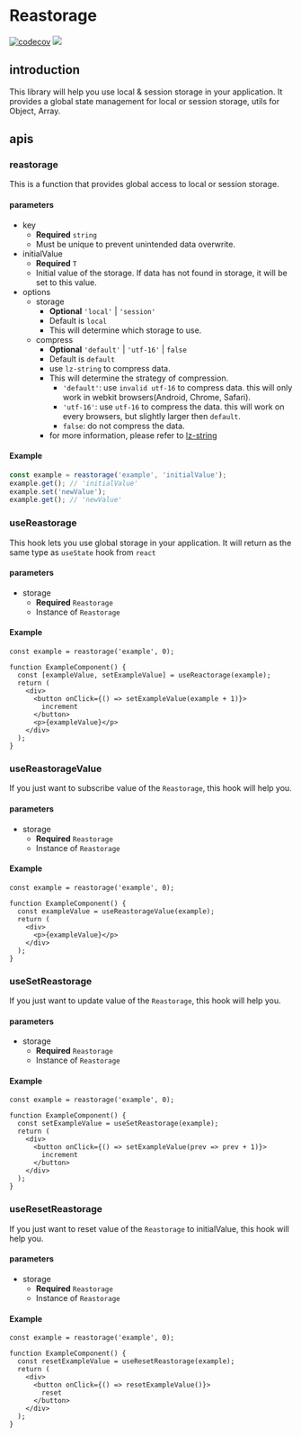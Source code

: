 # Reastorage
[![codecov](https://codecov.io/gh/lifeisegg123/reastorage/branch/main/graph/badge.svg?token=YQ37N8E2R3)](https://codecov.io/gh/lifeisegg123/reastorage)
[![](https://img.shields.io/bundlephobia/minzip/reastorage)](https://bundlephobia.com/package/reastorage)

## introduction

This library will help you use local & session storage in your application.
It provides a global state management for local or session storage, utils for Object, Array.

## apis

### reastorage
This is a function that provides global access to local or session storage.

#### parameters
- key
  - **Required** `string`
  - Must be unique to prevent unintended data overwrite.
- initialValue
  - **Required** `T`
  - Initial value of the storage. If data has not found in storage, it will be set to this value.
- options
  - storage
    - **Optional** `'local'` | `'session'`
    - Default is `local`
    - This will determine which storage to use.
  - compress
    - **Optional** `'default'` | `'utf-16'` | `false`
    - Default is `default`
    - use `lz-string` to compress data.
    - This will determine the strategy of compression.
      - `'default'`: use `invalid utf-16` to compress data. this will only work in webkit browsers(Android, Chrome, Safari).
      - `'utf-16'`: use `utf-16` to compress the data. this will work on every browsers, but slightly larger then `default`.
      - `false`: do not compress the data.
    - for more information, please refer to [lz-string](https://pieroxy.net/blog/pages/lz-string/index.html)

#### Example
```ts
const example = reastorage('example', 'initialValue');
example.get(); // 'initialValue'
example.set('newValue');
example.get(); // 'newValue'
```

### useReastorage
This hook lets you use global storage in your application.
It will return as the same type as `useState` hook from `react`

#### parameters
- storage
  - **Required** `Reastorage`
  - Instance of `Reastorage`

#### Example
```tsx
const example = reastorage('example', 0);

function ExampleComponent() {
  const [exampleValue, setExampleValue] = useReactorage(example);
  return (
    <div>
      <button onClick={() => setExampleValue(example + 1)}>
        increment
      </button>
      <p>{exampleValue}</p>
    </div>
  );
}
```

### useReastorageValue
If you just want to subscribe value of the `Reastorage`, this hook will help you.

#### parameters
- storage
  - **Required** `Reastorage`
  - Instance of `Reastorage`

#### Example
```tsx
const example = reastorage('example', 0);

function ExampleComponent() {
  const exampleValue = useReastorageValue(example);
  return (
    <div>
      <p>{exampleValue}</p>
    </div>
  );
}
```

### useSetReastorage
If you just want to update value of the `Reastorage`, this hook will help you.

#### parameters
- storage
  - **Required** `Reastorage`
  - Instance of `Reastorage`

#### Example
```tsx
const example = reastorage('example', 0);

function ExampleComponent() {
  const setExampleValue = useSetReastorage(example);
  return (
    <div>
      <button onClick={() => setExampleValue(prev => prev + 1)}>
        increment
      </button>
    </div>
  );
}
```

### useResetReastorage
If you just want to reset value of the `Reastorage` to initialValue, this hook will help you.

#### parameters
- storage
  - **Required** `Reastorage`
  - Instance of `Reastorage`

#### Example
```tsx
const example = reastorage('example', 0);

function ExampleComponent() {
  const resetExampleValue = useResetReastorage(example);
  return (
    <div>
      <button onClick={() => resetExampleValue()}>
        reset
      </button>
    </div>
  );
}
```

